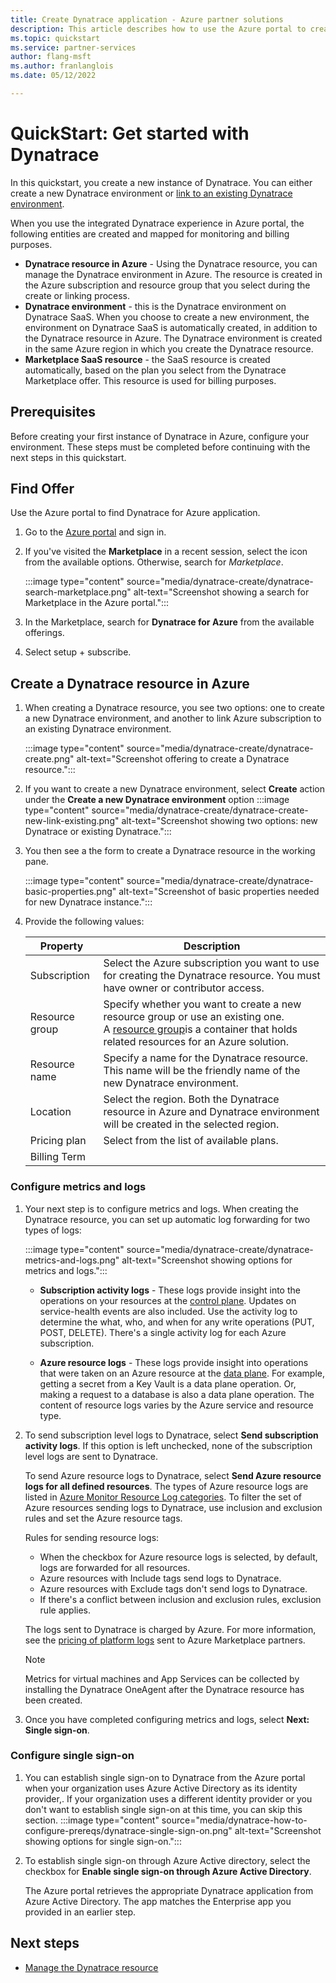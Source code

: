 ```yaml
---
title: Create Dynatrace application - Azure partner solutions
description: This article describes how to use the Azure portal to create an instance of Dynatrace.
ms.topic: quickstart
ms.service: partner-services
author: flang-msft
ms.author: franlanglois
ms.date: 05/12/2022

---
```


# QuickStart: Get started with Dynatrace

In this quickstart, you create a new instance of Dynatrace. You can either create a new Dynatrace environment or [link to an existing Dynatrace environment](dynatrace-link-to-existing.md#link-to-existing-dynatrace-environment).

When you use the integrated Dynatrace experience in Azure portal, the following entities are created and mapped for monitoring and billing purposes.

- **Dynatrace resource in Azure** - Using the Dynatrace resource, you can manage the Dynatrace environment in Azure. The resource is created in the Azure subscription and resource group that you select during the create or linking process.
- **Dynatrace environment** - this is the Dynatrace environment on Dynatrace SaaS. When you choose to create a new environment, the environment on Dynatrace SaaS is automatically created, in addition to the Dynatrace resource in Azure. The Dynatrace environment is created in the same Azure region in which you create the Dynatrace resource.
- **Marketplace SaaS resource** - the SaaS resource is created automatically, based on the plan you select from the Dynatrace Marketplace offer. This resource is used for billing purposes.

<!-- $TODO: Screenshot showing entities -->

## Prerequisites

Before creating your first instance of Dynatrace in Azure, configure your environment. These steps must be completed before continuing with the next steps in this quickstart.

## Find Offer

Use the Azure portal to find Dynatrace for Azure application.

1. Go to the [Azure portal](https://portal.azure.com) and sign in.

2. If you've visited the **Marketplace** in a recent session, select the icon from the available options. Otherwise, search for *Marketplace*.
    
    :::image type="content" source="media/dynatrace-create/dynatrace-search-marketplace.png" alt-text="Screenshot showing a search for Marketplace in the Azure portal.":::

3. In the Marketplace, search for **Dynatrace for Azure** from the available offerings.

4. Select setup + subscribe.
    <!-- $TODO -- Screenshot -- Marketplace offer, highlight setup + subscribe. 
        I do not see setup + subscribe. -->

## Create a Dynatrace resource in Azure

1. When creating a Dynatrace resource, you see two options: one to create a new Dynatrace environment, and another to link Azure subscription to an existing Dynatrace environment.

    :::image type="content" source="media/dynatrace-create/dynatrace-create.png" alt-text="Screenshot offering to create a Dynatrace resource.":::

1. If you want to create a new Dynatrace environment, select **Create** action under the **Create a new Dynatrace environment** option
    :::image type="content" source="media/dynatrace-create/dynatrace-create-new-link-existing.png" alt-text="Screenshot showing two options: new Dynatrace or existing Dynatrace.":::

1. You then see a the form to create a Dynatrace resource in the working pane.
    
    :::image type="content" source="media/dynatrace-create/dynatrace-basic-properties.png" alt-text="Screenshot of basic properties needed for new Dynatrace instance.":::

1. Provide the following values:
    
    | **Property** |   **Description** |
    |--------------|-------------------|
    | Subscription | Select the Azure subscription you want to use for creating the Dynatrace resource. You must have owner or contributor access.|
    | Resource group | Specify whether you want to create a new resource group or use an existing one. A [resource group](/azure/azure-resource-manager/management/overview)is a container that holds related resources for an Azure solution. |
    | Resource name   | Specify a name for the Dynatrace resource. This name will be the friendly name of the new Dynatrace environment.|
    | Location        | Select the region. Both the Dynatrace resource in Azure and Dynatrace environment will be created in the selected region.|
    | Pricing plan    | Select from the list of available plans. |
    | Billing Term    | <!-- $TODO? --> |
    
### Configure metrics and logs

1. Your next step is to configure metrics and logs.  When creating the Dynatrace resource, you can set up automatic log forwarding for two types of logs:

    :::image type="content" source="media/dynatrace-create/dynatrace-metrics-and-logs.png" alt-text="Screenshot showing options for metrics and logs.":::

    - **Subscription activity logs** - These logs provide insight into the operations on your resources at the [control plane](/azure/azure-resource-manager/management/control-plane-and-data-plane). Updates on service-health events are also included. Use the activity log to determine the what, who, and when for any write operations (PUT, POST, DELETE). There's a single activity log for each Azure subscription.

    - **Azure resource logs** - These logs provide insight into operations that were taken on an Azure resource at the [data plane](/azure/azure-resource-manager/management/control-plane-and-data-plane). For example, getting a secret from a Key Vault is a data plane operation. Or, making a request to a database is also a data plane operation. The content of resource logs varies by the Azure service and resource type.

1. To send subscription level logs to Dynatrace, select **Send subscription activity logs**. If this option is left unchecked, none of the subscription level logs are sent to Dynatrace.

   To send Azure resource logs to Dynatrace, select **Send Azure resource logs for all defined resources**. The types of Azure resource logs are listed in [Azure Monitor Resource Log categories](/azure/azure-monitor/essentials/resource-logs-categories). To filter the set of Azure resources sending logs to Dynatrace, use inclusion and exclusion rules and set the Azure resource tags.

    Rules for sending resource logs:
  
    - When the checkbox for Azure resource logs is selected, by default, logs are forwarded for all resources.
    - Azure resources with Include tags send logs to Dynatrace.
    - Azure resources with Exclude tags don't send logs to Dynatrace.
    - If there's a conflict between inclusion and exclusion rules, exclusion rule applies.
  
    The logs sent to Dynatrace is charged by Azure. For more information, see the [pricing of platform logs](https://azure.microsoft.com/pricing/details/monitor/) sent to Azure Marketplace partners.

    > [!NOTE]
    > Metrics for virtual machines and App Services can be collected by installing the Dynatrace OneAgent after the Dynatrace resource has been created.

1. Once you have completed configuring metrics and logs, select **Next: Single sign-on**.

### Configure single sign-on

1. You can establish single sign-on to Dynatrace from the Azure portal when your organization uses Azure Active Directory as its identity provider,. If your organization uses a different identity provider or you don't want to establish single sign-on at this time, you can skip this section.
    :::image type="content" source="media/dynatrace-how-to-configure-prereqs/dynatrace-single-sign-on.png" alt-text="Screenshot showing options for single sign-on.":::

1. To establish single sign-on through Azure Active directory, select the checkbox for **Enable single sign-on through Azure Active Directory**.

   The Azure portal retrieves the appropriate Dynatrace application from Azure Active Directory. The app matches the Enterprise app you provided in an earlier step.

## Next steps

- [Manage the Dynatrace resource](dynatrace-manage.md)
